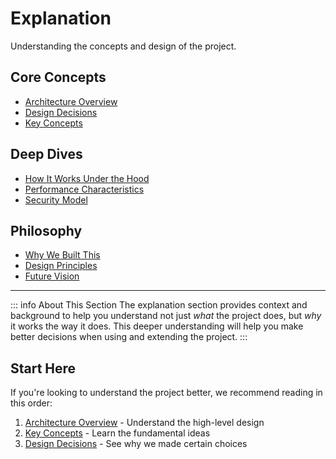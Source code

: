 # Explanation

Understanding the concepts and design of the project.

## Core Concepts

- [Architecture Overview](/explanation/architecture)
- [Design Decisions](/explanation/design-decisions)
- [Key Concepts](/explanation/concepts)

## Deep Dives

- [How It Works Under the Hood](/explanation/how-it-works)
- [Performance Characteristics](/explanation/performance)
- [Security Model](/explanation/security)

## Philosophy

- [Why We Built This](/explanation/why)
- [Design Principles](/explanation/principles)
- [Future Vision](/explanation/future)

---

::: info About This Section
The explanation section provides context and background to help you understand not just *what* the project does, but *why* it works the way it does. This deeper understanding will help you make better decisions when using and extending the project.
:::

## Start Here

If you're looking to understand the project better, we recommend reading in this order:

1. [Architecture Overview](/explanation/architecture) - Understand the high-level design
2. [Key Concepts](/explanation/concepts) - Learn the fundamental ideas
3. [Design Decisions](/explanation/design-decisions) - See why we made certain choices